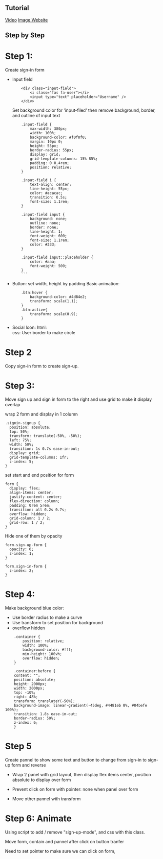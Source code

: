 ## Tutorial
[Video](https://www.youtube.com/watch?v=piG91X4sV2U&ab_channel=TrueCoder)
[Image Website](https://undraw.co)
## Step by Step

# Step 1:

Create sign-in form
+ Input field
    ```
        <div class="input-field">
            <i class="fas fa-user"></i>
            <input type="text" placeholder="Username" />
        </div>
    ```
    Set background color for 'input-filed' then remove background, border, and outline of input text
    ```
        .input-field {
            max-width: 380px;
            width: 100%;
            background-color: #f0f0f0;
            margin: 10px 0;
            height: 55px;
            border-radius: 55px;
            display: grid;
            grid-template-columns: 15% 85%;
            padding: 0 0.4rem;
            position: relative;
        }

        .input-field i {
            text-align: center;
            line-height: 55px;
            color: #acacac;
            transition: 0.5s;
            font-size: 1.1rem;
        }

        .input-field input {
            background: none;
            outline: none;
            border: none;
            line-height: 1;
            font-weight: 600;
            font-size: 1.1rem;
            color: #333;
        }

        .input-field input::placeholder {
            color: #aaa;
            font-weight: 500;
        }
        ```
+ Button: set width, height by padding
    Basic animation:
    ```
        .btn:hover {
            background-color: #4d84e2;
            transform: scale(1.1);
        }
        .btn:active{
            transform: scale(0.9);
        }
    ```
+ Social Icon: 
    html: <div><a><i class="fab fa-facebook-f"></i></a></div>
    css: User border to make circle 

# Step 2

Copy sign-in form to create sign-up.

# Step 3:

Move sign up and sign in form to the right and use grid to make it display overlap

wrap 2 form and display in 1 column
```
.signin-signup {
  position: absolute;
  top: 50%;
  transform: translate(-50%, -50%);
  left: 75%;
  width: 50%;
  transition: 1s 0.7s ease-in-out;
  display: grid;
  grid-template-columns: 1fr;
  z-index: 5;
}
```

set start and end position for form
```
form {
  display: flex;
  align-items: center;
  justify-content: center;
  flex-direction: column;
  padding: 0rem 5rem;
  transition: all 0.2s 0.7s;
  overflow: hidden;
  grid-column: 1 / 2;
  grid-row: 1 / 2;
}
```

Hide one of them by opacity
```
form.sign-up-form {
  opacity: 0;
  z-index: 1;
}

form.sign-in-form {
  z-index: 2;
}
```

# Step 4:

Make background blue color:
- Use border radius to make a curve
- Use transform to set position for background
- overflow hidden
```
    .container {
        position: relative;
        width: 100%;
        background-color: #fff;
        min-height: 100vh;
        overflow: hidden;
    }

    .container:before {
    content: "";
    position: absolute;
    height: 2000px;
    width: 2000px;
    top: -10%;
    right: 48%;
    transform: translateY(-50%);
    background-image: linear-gradient(-45deg, #4481eb 0%, #04befe 100%);
    transition: 1.8s ease-in-out;
    border-radius: 50%;
    z-index: 6;
    }
```

# Step 5

Create pannel to show some text and button to change from sign-in to sign-up form and reverse

- Wrap 2 panel with grid layout, then display flex items center, position absolute to display over form

- Prevent click on form with pointer: none when panel over form

- Move other pannel with transform

# Step 6: Animate

Using script to add / remove "sign-up-mode", and css with this class.

Move form, contain and pannel after click on button tranfer

Need to set pointer to make sure we can click on form, 




